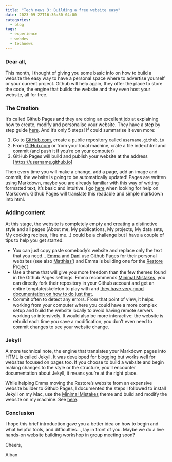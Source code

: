 ```yaml
---
title: "Tech news 3: Building a free website easy"
date: 2023-09-22T16:36:30-04:00
categories:
  - blog
tags:
  - experience
  - webdev
  - technews
---
```


### Dear all,

This month, I thought of giving you some basic info on how to build a website the easy way to have a personal space where to advertise yourself or your current project. Github will help again, they offer the place to store the code, the engine that builds the website and they even host your website, all for free.

### The Creation

It’s called Github Pages and they are doing an excellent job at explaining how to create, modify and personalise your website. They have a step by step guide [here][ghpages]. And it’s only 5 steps! If could summarise it even more:

 1. Go to [GitHub.com][ghcom], create a public repository called `username.github.io`
 2. From [GitHub.com][ghcom] or from your local machine, crate a file index.html and commit (and push it if you’re on your computer)
 3. GitHub Pages will build and publish your website at the address [https://username.github.io]

Then every time you will make a change, add a page, add an image and commit, the website is going to be automatically updated! Pages are written using Markdown, maybe you are already familiar with this way of writing formatted text, it’s basic and intuitive. I go [here][markdown] when looking for help on Markdown. Github Pages will translate this readable and simple markdown into html.

### Adding content

At this stage, the website is completely empty and creating a distinctive style and all pages (About me, My publications, My projects, My data sets, My cooking recipes, Hire me…) could be a challenge but I have a couple of tips to help you get started:

 - You can just copy paste somebody’s website and replace only the text that you need… [Emma][emma] and [Dani][dani] use Github Pages for their personal websites (see also [Matthias’][matthias]) and Emma is building one for the [Restore Project][restore] 
 - Use a theme that will give you more freedom than the few themes found in the Github Pages settings. Emma recommends [Minimal Mistakes][mm], you can directly fork their repository in your Github account and get an entire template/skeleton to play with and [they have very good documentation on how to do just that][documentation].
 - Commit often to detect any errors. From that point of view, it helps working from your computer where you could have a more complex setup and build the website locally to avoid having remote servers working so intensively. It would also be more interactive: the website is rebuild each time you save a modification, you don’t even need to commit changes to see your website change.

### Jekyll

A more technical note, the engine that translates your Markdown pages into HTML is called Jekyll. It was developed for blogging but works well for websites focused on pages too. If you choose to build a website and begin making changes to the style or the structure, you’ll encounter documentation about Jekyll, it means you’re at the right place.

While helping Emma moving the Restore’s website from an expensive website builder to Github Pages, I documented the steps I followed to install Jekyll on my Mac, use the [Minimal Mistakes][mm] theme and build and modify the website on my machine. See [here][guide].

### Conclusion

I hope this brief introduction gave you a better idea on how to begin and what helpful tools, and difficulties…, lay in front of you. Maybe we do a live hands-on website building workshop in group meeting soon?

Cheers,

Alban


[ghpages]:       https://pages.github.com/
[ghcom]:         https://github.com/
[markdown]:      https://www.markdownguide.org/basic-syntax
[emma]:          https://global-restore-project.github.io/grp_website/
[dani]:          https://github.com/danielahoss/danielahoss.github.io
[matthias]:      https://rekyt.github.io/
[restore]:       https://global-restore-project.github.io/grp_website/
[mm]:            https://mmistakes.github.io/minimal-mistakes/docs/layouts/
[documentation]: https://mmistakes.github.io/minimal-mistakes/docs/quick-start-guide/
[guide]:         https://github.com/Global-Restore-Project/grp_website/blob/master/GUIDE.md
